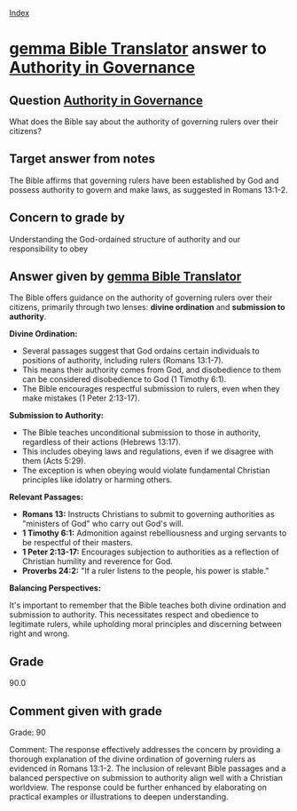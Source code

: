 
[Index](../../index.md)
# [gemma Bible Translator](../../answering_models/gemma_Bible_Translator.md) answer to [Authority in Governance](../../questions/Authority_in_Governance.md)

## Question [Authority in Governance](../../questions/Authority_in_Governance.md)
What does the Bible say about the authority of governing rulers over their citizens?

## Target answer from notes
The Bible affirms that governing rulers have been established by God and possess authority to govern and make laws, as suggested in Romans 13:1-2.

## Concern to grade by
Understanding the God-ordained structure of authority and our responsibility to obey

## Answer given by [gemma Bible Translator](../../answering_models/gemma_Bible_Translator.md)
The Bible offers guidance on the authority of governing rulers over their citizens, primarily through two lenses: **divine ordination** and **submission to authority**.

**Divine Ordination:**

* Several passages suggest that God ordains certain individuals to positions of authority, including rulers (Romans 13:1-7). 
* This means their authority comes from God, and disobedience to them can be considered disobedience to God (1 Timothy 6:1).
* The Bible encourages respectful submission to rulers, even when they make mistakes (1 Peter 2:13-17).

**Submission to Authority:**

* The Bible teaches unconditional submission to those in authority, regardless of their actions (Hebrews 13:17). 
* This includes obeying laws and regulations, even if we disagree with them (Acts 5:29). 
* The exception is when obeying would violate fundamental Christian principles like idolatry or harming others.

**Relevant Passages:**

* **Romans 13:** Instructs Christians to submit to governing authorities as "ministers of God" who carry out God's will.
* **1 Timothy 6:1:** Admonition against rebelliousness and urging servants to be respectful of their masters.
* **1 Peter 2:13-17:** Encourages subjection to authorities as a reflection of Christian humility and reverence for God.
* **Proverbs 24:2:** "If a ruler listens to the people, his power is stable."

**Balancing Perspectives:**

It's important to remember that the Bible teaches both divine ordination and submission to authority. This necessitates respect and obedience to legitimate rulers, while upholding moral principles and discerning between right and wrong.

## Grade
90.0

## Comment given with grade
Grade: 90

Comment: The response effectively addresses the concern by providing a thorough explanation of the divine ordination of governing rulers as evidenced in Romans 13:1-2. The inclusion of relevant Bible passages and a balanced perspective on submission to authority align well with a Christian worldview. The response could be further enhanced by elaborating on practical examples or illustrations to deepen understanding.
